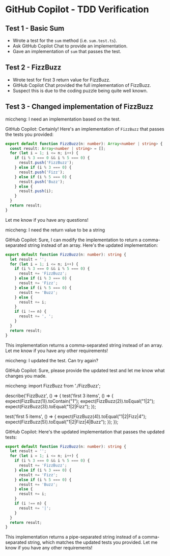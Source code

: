 # GitHub Copilot - TDD Verification

## Test 1 - Basic Sum

- Wrote a test for the `sum` method (i.e. `sum.test.ts`).
- Ask GitHub Copilot Chat to provide an implementation.
- Gave an implementation of `sum` that passes the test.

## Test 2 - FizzBuzz

- Wrote test for first 3 return value for FizzBuzz.
- GitHub Copilot Chat provided the full implementation of FizzBuzz.
- Suspect this is due to the coding puzzle being quite well known.

## Test 3 - Changed implementation of FizzBuzz

miccheng: I need an implementation based on the test.

GitHub Copilot: Certainly! Here's an implementation of `FizzBuzz` that passes the tests you provided:

```typescript
export default function FizzBuzz(n: number): Array<number | string> {
  const result: Array<number | string> = [];
  for (let i = 1; i <= n; i++) {
    if (i % 3 === 0 && i % 5 === 0) {
      result.push('FizzBuzz');
    } else if (i % 3 === 0) {
      result.push('Fizz');
    } else if (i % 5 === 0) {
      result.push('Buzz');
    } else {
      result.push(i);
    }
  }
  return result;
}
``` 

Let me know if you have any questions!

miccheng: I need the return value to be a string

GitHub Copilot: Sure, I can modify the implementation to return a comma-separated string instead of an array. Here's the updated implementation:

```typescript
export default function FizzBuzz(n: number): string {
  let result = '';
  for (let i = 1; i <= n; i++) {
    if (i % 3 === 0 && i % 5 === 0) {
      result += 'FizzBuzz';
    } else if (i % 3 === 0) {
      result += 'Fizz';
    } else if (i % 5 === 0) {
      result += 'Buzz';
    } else {
      result += i;
    }
    if (i !== n) {
      result += ', ';
    }
  }
  return result;
}
```

This implementation returns a comma-separated string instead of an array. Let me know if you have any other requirements!

miccheng: I updated the test. Can try again?

GitHub Copilot: Sure, please provide the updated test and let me know what changes you made.

miccheng: import FizzBuzz from './FizzBuzz';

describe('FizzBuzz', () => {
  test('first 3 items', () => {
    expect(FizzBuzz(1)).toContain("1");
    expect(FizzBuzz(2)).toEqual("1|2");
    expect(FizzBuzz(3)).toEqual("1|2|Fizz");
  });

  test('first 5 items', () => {
    expect(FizzBuzz(4)).toEqual("1|2|Fizz|4");
    expect(FizzBuzz(5)).toEqual("1|2|Fizz|4|Buzz");
  });
});

GitHub Copilot: Here's the updated implementation that passes the updated tests:

```typescript
export default function FizzBuzz(n: number): string {
  let result = '';
  for (let i = 1; i <= n; i++) {
    if (i % 3 === 0 && i % 5 === 0) {
      result += 'FizzBuzz';
    } else if (i % 3 === 0) {
      result += 'Fizz';
    } else if (i % 5 === 0) {
      result += 'Buzz';
    } else {
      result += i;
    }
    if (i !== n) {
      result += '|';
    }
  }
  return result;
}
```

This implementation returns a pipe-separated string instead of a comma-separated string, which matches the updated tests you provided. Let me know if you have any other requirements!


